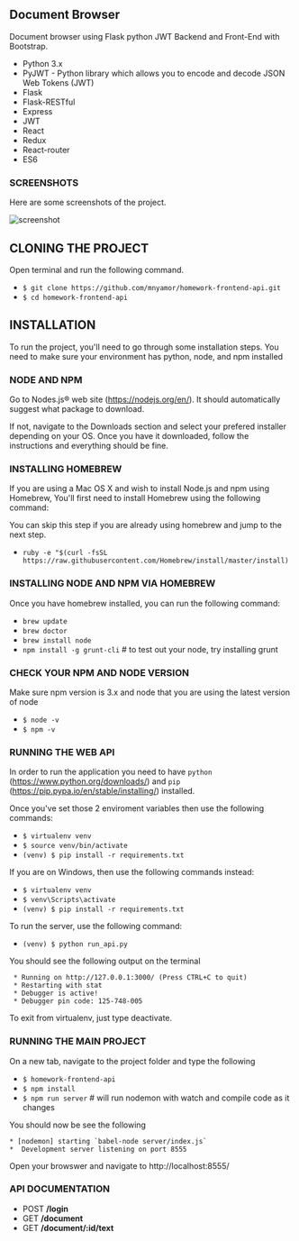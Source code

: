 ## Document Browser 

Document browser using Flask python JWT Backend and Front-End with Bootstrap.

* Python 3.x
* PyJWT  -  Python library which allows you to encode and decode JSON Web Tokens (JWT)
* Flask
* Flask-RESTful
* Express
* JWT
* React
* Redux
* React-router
* ES6


### SCREENSHOTS

Here are some screenshots of the project.

![screenshot](http://i.imgur.com/F60Vy80.png)


## CLONING THE PROJECT

Open terminal and run the following command.

* `$ git clone https://github.com/mnyamor/homework-frontend-api.git`
* `$ cd homework-frontend-api`


## INSTALLATION

To run the project, you'll need to go through some installation steps. You need to make sure your environment has python, node, and npm installed


### NODE AND NPM

Go to Nodes.js® web site (https://nodejs.org/en/). It should automatically suggest what package to download.

If not, navigate to the Downloads section and select your prefered installer depending on your OS. Once you have it downloaded, follow the instructions and everything should be fine.

### INSTALLING HOMEBREW

If you are using a Mac OS X and wish to install Node.js and npm using Homebrew, You'll first need to install Homebrew using the following command: 

You can skip this step if you are already using homebrew and jump to the next step.

* `ruby -e "$(curl -fsSL https://raw.githubusercontent.com/Homebrew/install/master/install)`

### INSTALLING NODE AND NPM VIA HOMEBREW

Once you have homebrew installed, you can run the following command:
    
* `brew update`
* `brew doctor`
* `brew install node`
* `npm install -g grunt-cli` # to test out your node, try installing grunt

### CHECK YOUR NPM AND NODE VERSION

Make sure npm version is 3.x and node that you are using the latest version of node

* `$ node -v`
* `$ npm -v`


### RUNNING THE WEB API

In order to run the application you need to have `python`  (https://www.python.org/downloads/) and `pip` (https://pip.pypa.io/en/stable/installing/) installed. 

Once you've set those 2 enviroment variables then use the following commands:

* `$ virtualenv venv`
* `$ source venv/bin/activate`
* `(venv) $ pip install -r requirements.txt`

If you are on Windows, then use the following commands instead:

* `$ virtualenv venv`
* `$ venv\Scripts\activate`
* `(venv) $ pip install -r requirements.txt`
 

To run the server, use the following command:

* `(venv) $ python run_api.py`

You should see the following output on the terminal

     * Running on http://127.0.0.1:3000/ (Press CTRL+C to quit)
     * Restarting with stat
     * Debugger is active!
     * Debugger pin code: 125-748-005
     

To exit from virtualenv, just type deactivate.


### RUNNING THE MAIN PROJECT

On a new tab, navigate to the project folder and type the following
    
* `$ homework-frontend-api`
* `$ npm install`
* `$ npm run server`  # will run nodemon with watch and compile code as it changes

You should now be see the following
    
    * [nodemon] starting `babel-node server/index.js`
    *  Development server listening on port 8555

Open your browswer and navigate to http://localhost:8555/


### API DOCUMENTATION

  - POST **/login**
  - GET  **/document**
  - GET  **/document/:id/text**
